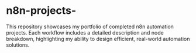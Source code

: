 # n8n-projects-
This repository showcases my portfolio of completed n8n automation projects. Each workflow includes a detailed description and node breakdown, highlighting my ability to design efficient, real-world automation solutions.
